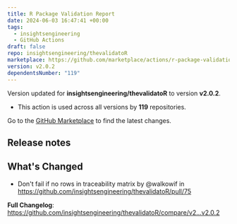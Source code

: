 ```yaml
---
title: R Package Validation Report
date: 2024-06-03 16:47:41 +00:00
tags:
  - insightsengineering
  - GitHub Actions
draft: false
repo: insightsengineering/thevalidatoR
marketplace: https://github.com/marketplace/actions/r-package-validation-report
version: v2.0.2
dependentsNumber: "119"
---
```



Version updated for **insightsengineering/thevalidatoR** to version **v2.0.2**.
- This action is used across all versions by **119** repositories.

Go to the [GitHub Marketplace](https://github.com/marketplace/actions/r-package-validation-report) to find the latest changes.

## Release notes

## What's Changed
* Don't fail if no rows in traceability matrix by @walkowif in https://github.com/insightsengineering/thevalidatoR/pull/75


**Full Changelog**: https://github.com/insightsengineering/thevalidatoR/compare/v2...v2.0.2
